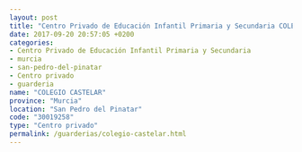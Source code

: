 ```yaml
---
layout: post
title: "Centro Privado de Educación Infantil Primaria y Secundaria COLEGIO CASTELAR"
date: 2017-09-20 20:57:05 +0200
categories:
- Centro Privado de Educación Infantil Primaria y Secundaria
- murcia
- san-pedro-del-pinatar
- Centro privado
- guarderia
name: "COLEGIO CASTELAR"
province: "Murcia"
location: "San Pedro del Pinatar"
code: "30019258"
type: "Centro privado"
permalink: /guarderias/colegio-castelar.html
---
```

